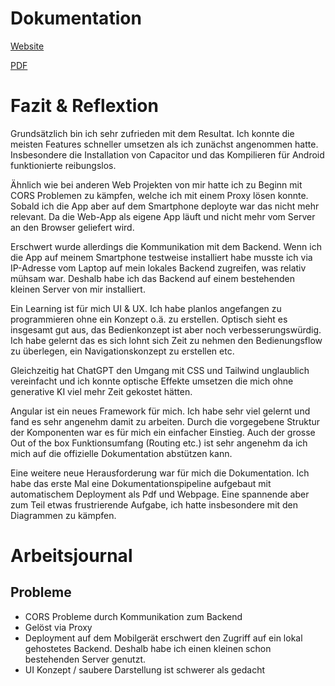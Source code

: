 # Dokumentation

[Website](https://ostaubzug.github.io/LudditeFocusLauncher/)

[PDF](https://github.com/ostaubzug/LudditeFocusLauncher/blob/gh-pages/ebook.pdf)

# Fazit & Reflextion
Grundsätzlich bin ich sehr zufrieden mit dem Resultat. Ich konnte die meisten Features schneller umsetzen als ich zunächst angenommen hatte. Insbesondere die Installation von Capacitor und das Kompilieren für Android funktionierte reibungslos.

Ähnlich wie bei anderen Web Projekten von mir hatte ich zu Beginn mit CORS Problemen zu kämpfen, welche ich mit einem Proxy lösen konnte. Sobald ich die App aber auf dem Smartphone deployte war das nicht mehr relevant. Da die Web-App als eigene App läuft und nicht mehr vom Server an den Browser geliefert wird.

Erschwert wurde allerdings die Kommunikation mit dem Backend. Wenn ich die App auf meinem Smartphone testweise installiert habe musste ich via IP-Adresse vom Laptop auf mein lokales Backend zugreifen, was relativ mühsam war. Deshalb habe ich das Backend auf einem bestehenden kleinen Server von mir installiert.

Ein Learning ist für mich UI & UX. Ich habe planlos angefangen zu programmieren ohne ein Konzept o.ä. zu erstellen. Optisch sieht es insgesamt gut aus, das Bedienkonzept ist aber noch verbesserungswürdig. Ich habe gelernt das es sich lohnt sich Zeit zu nehmen den Bedienungsflow zu überlegen, ein Navigationskonzept zu erstellen etc.

Gleichzeitig hat ChatGPT den Umgang mit CSS und Tailwind unglaublich vereinfacht und ich konnte optische Effekte umsetzen die mich ohne generative KI viel mehr Zeit gekostet hätten.

Angular ist ein neues Framework für mich. Ich habe sehr viel gelernt und fand es sehr angenehm damit zu arbeiten. Durch die vorgegebene Struktur der Komponenten war es für mich ein einfacher Einstieg. Auch der grosse Out of the box Funktionsumfang (Routing etc.) ist sehr angenehm da ich mich auf die offizielle Dokumentation abstützen kann.

Eine weitere neue Herausforderung war für mich die Dokumentation. Ich habe das erste Mal eine Dokumentationspipeline aufgebaut mit automatischem Deployment als Pdf und Webpage. Eine spannende aber zum Teil etwas frustrierende Aufgabe, ich hatte insbesondere mit den Diagrammen zu kämpfen.

# Arbeitsjournal

## Probleme
- CORS Probleme durch Kommunikation zum Backend
- Gelöst via Proxy
- Deployment auf dem Mobilgerät erschwert den Zugriff auf ein lokal gehostetes Backend. Deshalb habe ich einen kleinen schon bestehenden Server genutzt.
- UI Konzept / saubere Darstellung ist schwerer als gedacht
